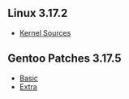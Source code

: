 
## Linux 3.17.2
* [Kernel Sources](httpn://www.kernel.org/pub/linux/kernel/v3.x/linux-3.17.tar.gz)

## Gentoo Patches 3.17.5
* [Basic](http://dev.gentoo.org/~mpagano/genpatches/tarballs/genpatches-3.17-5.base.tar.xz)
* [Extra](http://dev.gentoo.org/~mpagano/genpatches/tarballs/genpatches-3.17-5.extras.tar.xz)
